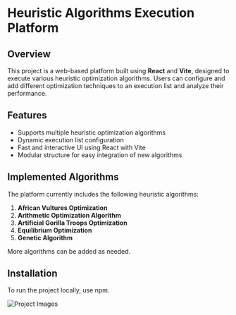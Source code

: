 # Heuristic Algorithms Execution Platform

## Overview
This project is a web-based platform built using **React** and **Vite**, designed to execute various heuristic optimization algorithms. Users can configure and add different optimization techniques to an execution list and analyze their performance.

## Features
- Supports multiple heuristic optimization algorithms
- Dynamic execution list configuration
- Fast and interactive UI using React with Vite
- Modular structure for easy integration of new algorithms

## Implemented Algorithms
The platform currently includes the following heuristic algorithms:
1. **African Vultures Optimization**
2. **Arithmetic Optimization Algorithm**
3. **Artificial Gorilla Troops Optimization**
4. **Equilibrium Optimization**
5. **Genetic Algorithm**

More algorithms can be added as needed.

## Installation
To run the project locally, use npm.

![Project Images](https://r.resimlink.com/-gL_T.jpg)


